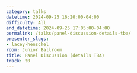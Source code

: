```yaml
---
category: talks
datetime: 2024-09-25 16:20:00-04:00
difficulty: All
end_datetime: 2024-09-25 17:05:00-04:00
permalink: /talks/panel-discussion-details-tba/
presenter_slugs:
- lacey-henschel
room: Junior Ballroom
title: Panel Discussion (details TBA)
track: t0
---
```

